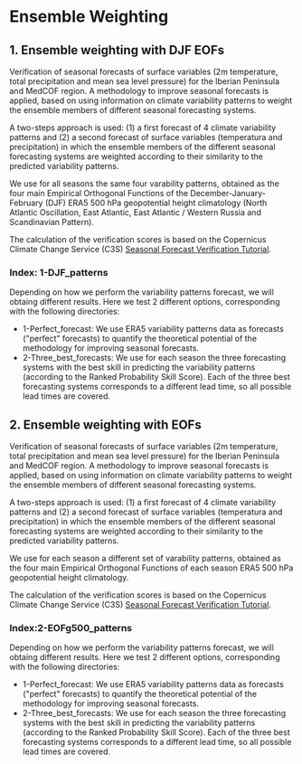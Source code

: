 # Ensemble Weighting

## 1. Ensemble weighting with DJF EOFs

Verification of seasonal forecasts of surface variables (2m temperature, total precipitation and mean sea level pressure) for the Iberian Peninsula and MedCOF region. A methodology to improve seasonal forecasts is applied, based on using information on climate variability patterns to weight the ensemble members of different seasonal forecasting systems.

A two-steps approach is used: (1) a first forecast of 4 climate variability patterns and (2) a second forecast of surface variables (temperatura and precipitation) in which the ensemble members of the different seasonal forecasting systems are weighted according to their similarity to the predicted variability patterns.

We use for all seasons the same four varability patterns, obtained as the four main Empirical Orthogonal Functions of the December-January-February (DJF) ERA5 500 hPa geopotential height climatology (North Atlantic Oscillation, East Atlantic, East Atlantic / Western Russia and Scandinavian Pattern).

The calculation of the verification scores is based on the Copernicus Climate Change Service (C3S) [Seasonal Forecast Verification Tutorial](https://ecmwf-projects.github.io/copernicus-training-c3s/sf-verification.html).

### Index: 1-DJF_patterns

Depending on how we perform the variability patterns forecast, we will obtaing different results. Here we test 2 different options, corresponding with the following directories:

* 1-Perfect_forecast: We use ERA5 variability patterns data as forecasts ("perfect" forecasts) to quantify the theoretical potential of the methodology for improving seasonal forecasts.
* 2-Three_best_forecasts: We use for each season the three forecasting systems with the best skill in predicting the variability patterns (according to the Ranked Probability Skill Score). Each of the three best forecasting systems corresponds to a different lead time, so all possible lead times are covered.




## 2. Ensemble weighting with EOFs

Verification of seasonal forecasts of surface variables (2m temperature, total precipitation and mean sea level pressure) for the Iberian Peninsula and MedCOF region. A methodology to improve seasonal forecasts is applied, based on using information on climate variability patterns to weight the ensemble members of different seasonal forecasting systems.

A two-steps approach is used: (1) a first forecast of 4 climate variability patterns and (2) a second forecast of surface variables (temperatura and precipitation) in which the ensemble members of the different seasonal forecasting systems are weighted according to their similarity to the predicted variability patterns.

We use for each season a different set of varability patterns, obtained as the four main Empirical Orthogonal Functions of each season ERA5 500 hPa geopotential height climatology.

The calculation of the verification scores is based on the Copernicus Climate Change Service (C3S) [Seasonal Forecast Verification Tutorial](https://ecmwf-projects.github.io/copernicus-training-c3s/sf-verification.html).

### Index:2-EOFg500_patterns

Depending on how we perform the variability patterns forecast, we will obtaing different results. Here we test 2 different options, corresponding with the following directories:

* 1-Perfect_forecast: We use ERA5 variability patterns data as forecasts ("perfect" forecasts) to quantify the theoretical potential of the methodology for improving seasonal forecasts.
* 2-Three_best_forecasts: We use for each season the three forecasting systems with the best skill in predicting the variability patterns (according to the Ranked Probability Skill Score). Each of the three best forecasting systems corresponds to a different lead time, so all possible lead times are covered.



